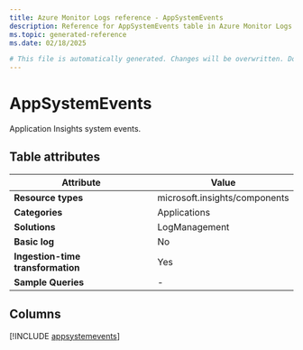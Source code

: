 ```yaml
---
title: Azure Monitor Logs reference - AppSystemEvents
description: Reference for AppSystemEvents table in Azure Monitor Logs.
ms.topic: generated-reference
ms.date: 02/18/2025

# This file is automatically generated. Changes will be overwritten. Do not change this file directly.
---
```


# AppSystemEvents

Application Insights system events.


## Table attributes

|Attribute|Value|
|---|---|
|**Resource types**|microsoft.insights/components|
|**Categories**|Applications|
|**Solutions**| LogManagement|
|**Basic log**|No|
|**Ingestion-time transformation**|Yes|
|**Sample Queries**|-|



## Columns
  
[!INCLUDE [appsystemevents](~/reusable-content/ce-skilling/azure/includes/azure-monitor/reference/tables/appsystemevents-include.md)]

